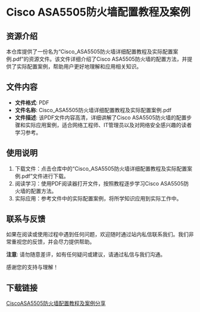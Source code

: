 # Cisco ASA5505防火墙配置教程及案例

## 资源介绍

本仓库提供了一份名为“Cisco_ASA5505防火墙详细配置教程及实际配置案例.pdf”的资源文件。该文件详细介绍了Cisco ASA5505防火墙的配置方法，并提供了实际配置案例，帮助用户更好地理解和应用相关知识。

## 文件内容

- **文件格式**: PDF
- **文件名称**: Cisco_ASA5505防火墙详细配置教程及实际配置案例.pdf
- **文件描述**: 该PDF文件内容高清，详细讲解了Cisco ASA5505防火墙的配置步骤和实际应用案例，适合网络工程师、IT管理员以及对网络安全感兴趣的读者学习参考。

## 使用说明

1. 下载文件：点击仓库中的“Cisco_ASA5505防火墙详细配置教程及实际配置案例.pdf”文件进行下载。
2. 阅读学习：使用PDF阅读器打开文件，按照教程逐步学习Cisco ASA5505防火墙的配置方法。
3. 实际应用：参考文件中的实际配置案例，将所学知识应用到实际工作中。

## 联系与反馈

如果在阅读或使用过程中遇到任何问题，欢迎随时通过站内私信联系我们。我们非常重视您的反馈，并会尽力提供帮助。

**注意**: 请勿随意差评，如有任何疑问或建议，请通过私信与我们沟通。

感谢您的支持与理解！

## 下载链接

[CiscoASA5505防火墙配置教程及案例分享](https://pan.quark.cn/s/e4a2aac506f8)